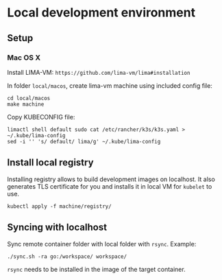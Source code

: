 # Local development environment

## Setup

### Mac OS X

Install LIMA-VM: `https://github.com/lima-vm/lima#installation`

In folder `local/macos`, create lima-vm machine using included config file:
```
cd local/macos
make machine
```

Copy KUBECONFIG file:
```
limactl shell default sudo cat /etc/rancher/k3s/k3s.yaml > ~/.kube/lima-config
sed -i '' 's/ default/ lima/g' ~/.kube/lima-config
```

## Install local registry

Installing registry allows to build development images on localhost. It also generates TLS certificate for you and installs it in local VM for `kubelet` to use.

```
kubectl apply -f machine/registry/
```

## Syncing with localhost

Sync remote container folder with local folder with `rsync`. Example:
```
./sync.sh -ra go:/workspace/ workspace/
```
`rsync` needs to be installed in the image of the target container.
